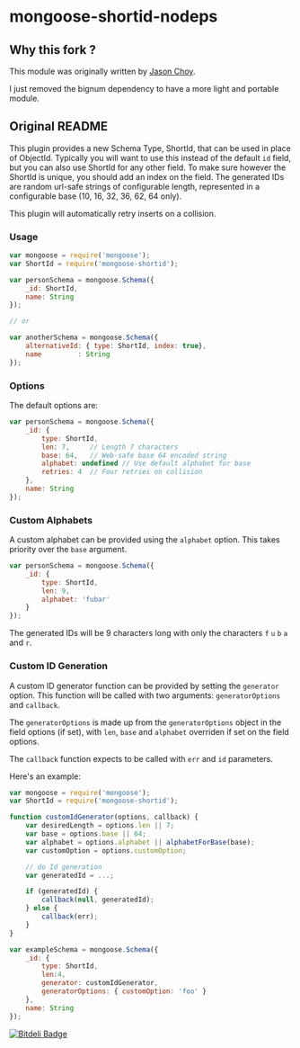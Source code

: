 mongoose-shortid-nodeps
================

## Why this fork ?

This module was originally written by [Jason Choy](https://github.com/jjwchoy).

I just removed the bignum dependency to have a more light and portable module.

## Original README

This plugin provides a new Schema Type, ShortId, that can be used in place of ObjectId. Typically you will want to use this instead of the default `id` field, but you can also use ShortId for any other field. To make sure however the ShortId is unique, you should add an index on the field.
The generated IDs are random url-safe strings of configurable length, represented in a configurable base (10, 16, 32, 36, 62, 64 only).

This plugin will automatically retry inserts on a collision.

### Usage

```javascript
var mongoose = require('mongoose');
var ShortId = require('mongoose-shortid');

var personSchema = mongoose.Schema({
    _id: ShortId,
    name: String
});

// or

var anotherSchema = mongoose.Schema({
    alternativeId: { type: ShortId, index: true},
    name         : String
});
```

### Options

The default options are:

```javascript
var personSchema = mongoose.Schema({
    _id: {
        type: ShortId,
        len: 7,     // Length 7 characters
        base: 64,   // Web-safe base 64 encoded string
        alphabet: undefined // Use default alphabet for base
        retries: 4  // Four retries on collision
    },
    name: String
});
```

### Custom Alphabets

A custom alphabet can be provided using the `alphabet` option. This takes priority over the `base` argument.

```javascript
var personSchema = mongoose.Schema({
    _id: {
        type: ShortId,
        len: 9,
        alphabet: 'fubar'
    }
});
```

The generated IDs will be 9 characters long with only the characters `f` `u` `b` `a` and `r`.


### Custom ID Generation

A custom ID generator function can be provided by setting the `generator` option. This function will be called with two arguments: `generatorOptions` and `callback`.

The `generatorOptions` is made up from the `generatorOptions` object in the field options (if set), with `len`, `base` and `alphabet` overriden if set on the field options.

The `callback` function expects to be called with `err` and `id` parameters.

Here's an example:

```javascript
var mongoose = require('mongoose');
var ShortId = require('mongoose-shortid');

function customIdGenerator(options, callback) {
    var desiredLength = options.len || 7;
    var base = options.base || 64;
    var alphabet = options.alphabet || alphabetForBase(base);
    var customOption = options.customOption;

    // do Id generation
    var generatedId = ...;

    if (generatedId) {
        callback(null, generatedId);
    } else {
        callback(err);
    }
}

var exampleSchema = mongoose.Schema({
    _id: {
        type: ShortId,
        len:4,
        generator: customIdGenerator,
        generatorOptions: { customOption: 'foo' }
    },
    name: String
});

```

[![Bitdeli Badge](https://d2weczhvl823v0.cloudfront.net/leeroybrun/mongoose-shortid/trend.png)](https://bitdeli.com/free "Bitdeli Badge")
